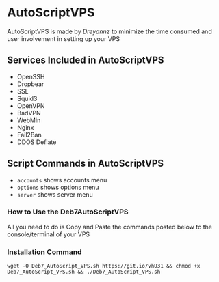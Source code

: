 # AutoScriptVPS

AutoScriptVPS is made by _Dreyannz_ to minimize the time consumed and user involvement in setting up your VPS

## Services Included in AutoScriptVPS

* OpenSSH
* Dropbear
* SSL
* Squid3
* OpenVPN
* BadVPN
* WebMin
* Nginx
* Fail2Ban
* DDOS Deflate

## Script Commands in AutoScriptVPS

* `accounts`  shows accounts menu
* `options` shows options menu
* `server` shows server menu

### How to Use the Deb7AutoScriptVPS

All you need to do is Copy and Paste the commands posted below to the console/terminal of your VPS

### Installation Command

```
wget -O Deb7_AutoScript_VPS.sh https://git.io/vhU31 && chmod +x Deb7_AutoScript_VPS.sh && ./Deb7_AutoScript_VPS.sh
```


